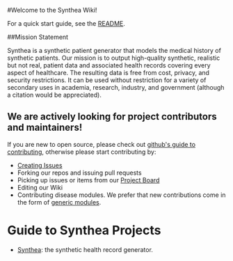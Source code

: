 #Welcome to the Synthea Wiki!

For a quick start guide, see the [README](https://github.com/synthetichealth/synthea/blob/master/README.md).

##Mission Statement

Synthea is a synthetic patient generator that models the medical history of synthetic patients. Our mission is to output high-quality synthetic, realistic but not real, patient data and associated health records covering every aspect of healthcare. The resulting data is free from cost, privacy, and security restrictions. It can be used without restriction for a variety of secondary uses in academia, research, industry, and government (although a citation would be appreciated).

## We are actively looking for project contributors and maintainers! 

If you are new to open source, please check out [github's guide to contributing](https://guides.github.com/activities/contributing-to-open-source/), otherwise please start contributing by:
- [Creating Issues](https://github.com/synthetichealth/synthea/issues/new)
- Forking our repos and issuing pull requests
- Picking up issues or items from our [Project Board](https://github.com/synthetichealth/synthea/projects/1)
- Editing our Wiki
- Contributing disease modules. We prefer that new contributions come in the form of [generic modules](https://github.com/synthetichealth/synthea/wiki/Generic-Module-Framework).

# Guide to Synthea Projects

- [Synthea](https://github.com/synthetichealth/synthea): the synthetic health record generator.